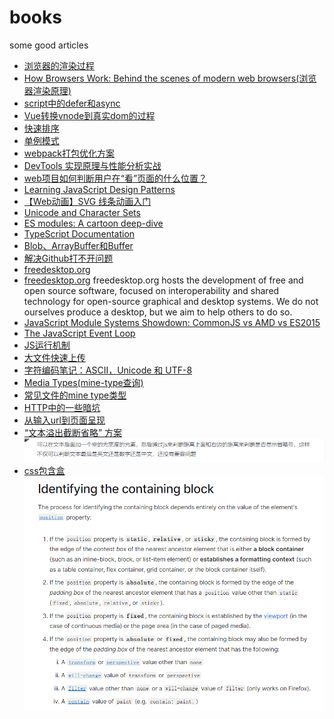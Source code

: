 # books
some good articles

- <a href="https://zhuanlan.zhihu.com/p/74792085" target="_blank">浏览器的渲染过程</a>
- <a href="https://www.html5rocks.com/en/tutorials/internals/howbrowserswork/" target="_blank">How Browsers Work: Behind the scenes of modern web browsers(浏览器渲染原理)
- <a href="https://www.cnblogs.com/jiasm/p/7683930.html" target="_blank">script中的defer和async
- <a href="https://blog.csdn.net/qq_37947438/article/details/114481291" target="_blank">Vue转换vnode到真实dom的过程
- <a href="https://www.jianshu.com/p/e3909369295e" target="_blank">快速排序
- <a href="https://segmentfault.com/a/1190000017717841" target="_blank">单例模式
- <a href="https://segmentfault.com/a/1190000022205477" target="_blank">webpack打包优化方案
- <a href="https://my.oschina.net/vivotech/blog/5379977" target="_blank">DevTools 实现原理与性能分析实战
- <a href="https://www.zhihu.com/question/67328049/answer/488549036" target="_blank">web项目如何判断用户在“看”页面的什么位置？
- <a href="https://www.patterns.dev/posts/classic-design-patterns/#introduction" target="_blank">Learning JavaScript Design Patterns
- <a href="https://www.cnblogs.com/coco1s/p/6225973.html" target="_blank">【Web动画】SVG 线条动画入门
- <a href="https://www.joelonsoftware.com/2003/10/08/the-absolute-minimum-every-software-developer-absolutely-positively-must-know-about-unicode-and-character-sets-no-excuses/" target="_blank">Unicode and Character Sets
- <a href="https://hacks.mozilla.org/2018/03/es-modules-a-cartoon-deep-dive/" target="_blank">ES modules: A cartoon deep-dive
- <a href="https://www.typescriptlang.org/docs/" target="_blank">TypeScript Documentation
- <a href="https://zhuanlan.zhihu.com/p/97768916" target="_blank">Blob、ArrayBuffer和Buffer
- <a href="https://zhuanlan.zhihu.com/p/158938544" target="_blank">解决Github打不开问题
- <a href="https://www.freedesktop.org/software/systemd/man/systemd.unit.html" target="_blank">freedesktop.org
- <a href="https://www.freedesktop.org/wiki/" target="_blank">freedesktop.org</a>
  freedesktop.org hosts the development of free and open source software, focused on interoperability and shared technology for open-source graphical and desktop systems. We do not ourselves produce a desktop, but we aim to help others to do so.
- <a href="https://auth0.com/blog/javascript-module-systems-showdown/" target="_blank">JavaScript Module Systems Showdown: CommonJS vs AMD vs ES2015
- <a href="https://flaviocopes.com/javascript-event-loop/" target="_blank">The JavaScript Event Loop
- <a href="https://juejin.cn/post/6844904050543034376#heading-14" target="_blank">JS运行机制</a>
- <a href="https://mp.weixin.qq.com/s/AsG1uCyJkaIpnFcHbSgvBQ" target="_blank">大文件快速上传</a>
- <a href="http://www.ruanyifeng.com/blog/2007/10/ascii_unicode_and_utf-8.html" target="_blank">字符编码笔记：ASCII，Unicode 和 UTF-8</a>
- <a href="https://www.iana.org/assignments/media-types/media-types.xhtml" target="_blank">Media Types(mine-type查询)</a>
- <a href="https://blog.csdn.net/qq_26086231/article/details/121057637" target="_blank">常见文件的mine type类型</a>
- <a href="https://juejin.cn/post/6844904170550460423">HTTP中的一些暗坑</a>
- <a href="https://www.zhihu.com/question/61309490/answer/2391044776">从输入url到页面呈现</a>
- <a href="https://juejin.cn/post/6844903988081475591"> “文本溢出截断省略” 方案
    <img src="./images/clamp.png">
  </a>
- <a href="https://developer.mozilla.org/en-US/docs/Web/CSS/Containing_block"> css包含盒
    <img src="./images/containing-block.png">
  </a>